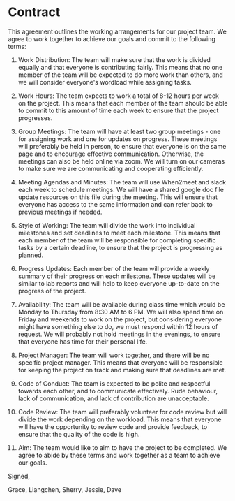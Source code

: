 # Contract

This agreement outlines the working arrangements for our project team. We agree to work together to achieve our goals and commit to the following terms:

1. Work Distribution: The team will make sure that the work is divided equally and that everyone is contributing fairly. This means that no one member of the team will be expected to do more work than others, and we will consider everyone's wordload while assigning tasks.

2. Work Hours: The team expects to work a total of 8-12 hours per week on the project. This means that each member of the team should be able to commit to this amount of time each week to ensure that the project progresses.

3. Group Meetings: The team will have at least two group meetings - one for assigning work and one for updates on progress. These meetings will preferably be held in person, to ensure that everyone is on the same page and to encourage effective communication. Otherwise, the meetings can also be held online via zoom. We will turn on our cameras to make sure we are communicating and cooperating efficiently.

4. Meeting Agendas and Minutes: The team will use When2meet and slack each week to schedule meetings. We will have a shared google doc file update resources on this file during the meeting. This will ensure that everyone has access to the same information and can refer back to previous meetings if needed.

5. Style of Working: The team will divide the work into individual milestones and set deadlines to meet each milestone. This means that each member of the team will be responsible for completing specific tasks by a certain deadline, to ensure that the project is progressing as planned.

6. Progress Updates: Each member of the team will provide a weekly summary of their progress on each milestone. These updates will be similar to lab reports and will help to keep everyone up-to-date on the progress of the project.

7. Availability: The team will be available during class time which would be Monday to Thursday from 8:30 AM to 6 PM. We will also spend time on Friday and weekends to work on the project, but considering everyone might have something else to do, we must respond within 12 hours of request. We will probably not hold meetings in the evenings, to ensure that everyone has time for their personal life.

8. Project Manager: The team will work together, and there will be no specific project manager. This means that everyone will be responsible for keeping the project on track and making sure that deadlines are met.

9. Code of Conduct: The team is expected to be polite and respectful towards each other, and to communicate effectively. Rude behaviour, lack of communication, and lack of contribution are unacceptable.

10. Code Review: The team will preferably volunteer for code review but will divide the work depending on the workload. This means that everyone will have the opportunity to review code and provide feedback, to ensure that the quality of the code is high.

11. Aim: The team would like to aim to have the project to be completed. We agree to abide by these terms and work together as a team to achieve our goals.

Signed,

Grace, Liangchen, Sherry, Jessie, Dave
